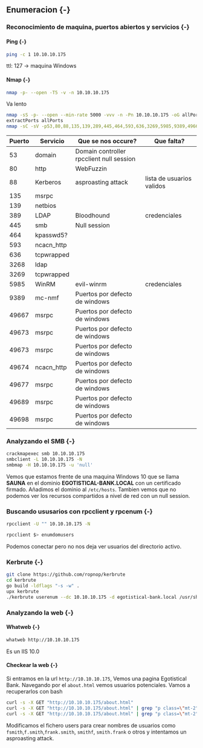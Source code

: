 ## Enumeracion {-}

### Reconocimiento de maquina, puertos abiertos y servicios {-} 

#### Ping {-}

```bash
ping -c 1 10.10.10.175
```
ttl: 127 -> maquina Windows

#### Nmap {-}

```bash
nmap -p- --open -T5 -v -n 10.10.10.175
```

Va lento

```bash
nmap -sS -p- --open --min-rate 5000 -vvv -n -Pn 10.10.10.175 -oG allPorts 
extractPorts allPorts
nmap -sC -sV -p53,80,88,135,139,289,445,464,593,636,3269,5985,9389,49667,49673,49674,49677,49689,49698 10.10.10.175 -oN targeted
```


| Puerto | Servicio   | Que se nos occure?                       | Que falta?                |
| ------ | ---------- | ---------------------------------------- | ------------------------- |
| 53     | domain     | Domain controller rpcclient null session |                           |
| 80     | http       | WebFuzzin                                |                           |
| 88     | Kerberos   | asproasting attack                       | lista de usuarios validos |
| 135    | msrpc      |                                          |                           |
| 139    | netbios    |                                          |                           |
| 389    | LDAP       | Bloodhound                               | credenciales              |
| 445    | smb        | Null session                             |                           |
| 464    | kpasswd5?  |                                          |                           |
| 593    | ncacn_http |                                          |                           |
| 636    | tcpwrapped |                                          |                           |
| 3268   | ldap       |                                          |                           |
| 3269   | tcpwrapped |                                          |                           |
| 5985   | WinRM      | evil-winrm                               | credenciales              |
| 9389   | mc-nmf     | Puertos por defecto de windows           |                           |
| 49667  | msrpc      | Puertos por defecto de windows           |                           |
| 49673  | msrpc      | Puertos por defecto de windows           |                           |
| 49673  | msrpc      | Puertos por defecto de windows           |                           |
| 49674  | ncacn_http | Puertos por defecto de windows           |                           |
| 49677  | msrpc      | Puertos por defecto de windows           |                           |
| 49689  | msrpc      | Puertos por defecto de windows           |                           |
| 49698  | msrpc      | Puertos por defecto de windows           |                           |


### Analyzando el SMB {-}

```bash
crackmapexec smb 10.10.10.175
smbclient -L 10.10.10.175 -N
smbmap -H 10.10.10.175 -u 'null'
```

Vemos que estamos frente de una maquina Windows 10 que se llama **SAUNA** en el dominio **EGOTISTICAL-BANK.LOCAL** con un certificado firmado.
Añadimos el dominio al `/etc/hosts`.
Tambien vemos que no podemos ver los recursos compartidos a nivel de red con un null session.

### Buscando ususarios con rpcclient y rpcenum {-}

```bash
rpcclient -U "" 10.10.10.175 -N

rpcclient $> enumdomusers
```

Podemos conectar pero no nos deja ver usuarios del directorio activo.


### Kerbrute {-}

```bash
git clone https://github.com/ropnop/kerbrute
cd kerbrute
go build -ldflags "-s -w" .
upx kerbrute
./kerbrute userenum --dc 10.10.10.175 -d egotistical-bank.local /usr/share/seclists/Usernames/xato-net-10-million-usernames.txt
```

### Analyzando la web {-}

#### Whatweb {-}

```bash
whatweb http://10.10.10.175
```

Es un IIS 10.0

#### Checkear la web {-}

Si entramos en la url `http://10.10.10.175`, Vemos una pagina Egotistical Bank. Navegando por el `about.html` vemos usuarios potenciales. Vamos a recuperarlos
con bash

```bash
curl -s -X GET "http://10.10.10.175/about.html"
curl -s -X GET "http://10.10.10.175/about.html" | grep "p class=\"mt-2"
curl -s -X GET "http://10.10.10.175/about.html" | grep "p class=\"mt-2" | grep "Fergus Smith" -A 100 | html2text > users
```

Modificamos el fichero users para crear nombres de usuarios como `fsmith`,`f.smith`,`frank.smith`, `smithf`, `smith.frank` o otros y intentamos un asproasting attack.
